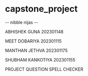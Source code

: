 # capstone_project

 -- nibble nijas --

 ABHISHEK GUNA 202301148 
 
 MEET DOBARIYA 202301115  
 
 MANTHAN JETHVA 202301175 
 
 SHUBHAM KANKOTIYA 202301155

 PROJECT QUESTION SPELL CHECKER

